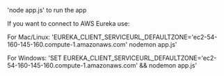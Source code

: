 'node app.js' to run the app

If you want to connect to AWS Eureka use:

For Mac/Linux:
'EUREKA_CLIENT_SERVICEURL_DEFAULTZONE='ec2-54-160-145-160.compute-1.amazonaws.com' nodemon app.js'

For Windows:
'SET EUREKA_CLIENT_SERVICEURL_DEFAULTZONE='ec2-54-160-145-160.compute-1.amazonaws.com' && nodemon app.js'